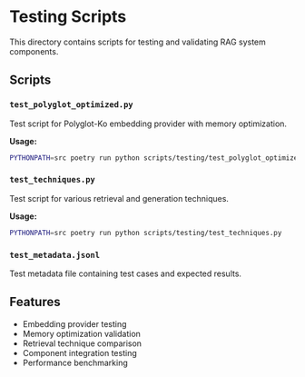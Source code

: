 # Testing Scripts

This directory contains scripts for testing and validating RAG system components.

## Scripts

### `test_polyglot_optimized.py`
Test script for Polyglot-Ko embedding provider with memory optimization.

**Usage:**
```bash
PYTHONPATH=src poetry run python scripts/testing/test_polyglot_optimized.py
```

### `test_techniques.py`
Test script for various retrieval and generation techniques.

**Usage:**
```bash
PYTHONPATH=src poetry run python scripts/testing/test_techniques.py
```

### `test_metadata.jsonl`
Test metadata file containing test cases and expected results.

## Features

- Embedding provider testing
- Memory optimization validation
- Retrieval technique comparison
- Component integration testing
- Performance benchmarking